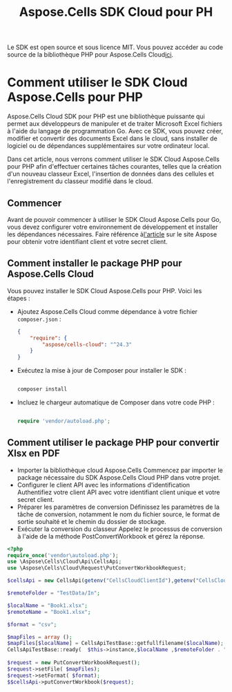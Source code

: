 ﻿---
title: Aspose.Cells SDK Cloud pour PH
second_title: Aspose.Cells Cloud Documen
type: docs
url: /fr/available-sdks/aspose-cells-cloud-php/
description: Aspose.Cells Cloud prend en charge Excel pour créer, convertir, fusionner, diviser, protéger, opération d'objet interne, etc.
weight: 30
kwords: Excel, Office Cloud, REST API, Feuille de calcul, PDF, CSV, Json, Markdwon, PHP
---
 Le SDK est open source et sous licence MIT. Vous pouvez accéder au code source de la bibliothèque PHP pour Aspose.Cells Cloud[ici](https://github.com/aspose-cells-cloud/aspose-cells-cloud-php).

# **Comment utiliser le SDK Cloud Aspose.Cells pour PHP**

Aspose.Cells Cloud SDK pour PHP est une bibliothèque puissante qui permet aux développeurs de manipuler et de traiter Microsoft Excel fichiers à l'aide du langage de programmation Go. Avec ce SDK, vous pouvez créer, modifier et convertir des documents Excel dans le cloud, sans installer de logiciel ou de dépendances supplémentaires sur votre ordinateur local.

Dans cet article, nous verrons comment utiliser le SDK Cloud Aspose.Cells pour PHP afin d'effectuer certaines tâches courantes, telles que la création d'un nouveau classeur Excel, l'insertion de données dans des cellules et l'enregistrement du classeur modifié dans le cloud.

## Commencer

 Avant de pouvoir commencer à utiliser le SDK Cloud Aspose.Cells pour Go, vous devez configurer votre environnement de développement et installer les dépendances nécessaires. Faire référence à[l'article](https://docs.aspose.cloud/cells/quickstart/) sur le site Aspose pour obtenir votre identifiant client et votre secret client.

## Comment installer le package PHP pour Aspose.Cells Cloud

Vous pouvez installer le SDK Cloud Aspose.Cells pour PHP. Voici les étapes :

- Ajoutez Aspose.Cells Cloud comme dépendance à votre fichier `composer.json` :

   ```json
   {
       "require": {
           "aspose/cells-cloud": "^24.3"
       }
   }
   ```

- Exécutez la mise à jour de Composer pour installer le SDK :

   ```bash

   composer install

   ```

- Incluez le chargeur automatique de Composer dans votre code PHP :

   ```php

   require 'vendor/autoload.php';

   ```

## Comment utiliser le package PHP pour convertir Xlsx en PDF

- Importer la bibliothèque cloud Aspose.Cells
 Commencez par importer le package nécessaire du SDK Aspose.Cells Cloud PHP dans votre projet.
- Configurer le client API avec les informations d'identification
 Authentifiez votre client API avec votre identifiant client unique et votre secret client.
- Préparer les paramètres de conversion
 Définissez les paramètres de la tâche de conversion, notamment le nom du fichier source, le format de sortie souhaité et le chemin du dossier de stockage.
- Exécuter la conversion du classeur
 Appelez le processus de conversion à l'aide de la méthode PostConvertWorkbook et gérez la réponse.

```PHP
<?php
require_once('vendor\autoload.php');
use \Aspose\Cells\Cloud\Api\CellsApi;
use \Aspose\Cells\Cloud\Request\PutConvertWorkbookRequest;

$cellsApi = new CellsApi(getenv("CellsCloudClientId"),getenv("CellsCloudClientSecret"),"v3.0",getenv("CellsCloudApiBaseUrl"));

$remoteFolder = "TestData/In";

$localName = "Book1.xlsx";
$remoteName = "Book1.xlsx";

$format = "csv";

$mapFiles = array ();
$mapFiles[$localName] = CellsApiTestBase::getfullfilename($localName);
CellsApiTestBase::ready(  $this->instance,$localName ,$remoteFolder . "/" . $remoteName ,  "");
 
$request = new PutConvertWorkbookRequest();
$request->setFile( $mapFiles);
$request->setFormat( $format);
$$cellsApi->putConvertWorkbook($request);
```
